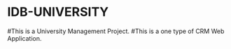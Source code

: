# IDB-UNIVERSITY
#This is a University Management Project.
#This is a one type of CRM Web Application.
